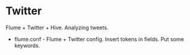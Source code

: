 Twitter 
=======

Flume + Twitter + Hive. Analyzing tweets.

* flume.conf - Flume + Twitter config. Insert tokens in <required> fields. Put some keywords.

